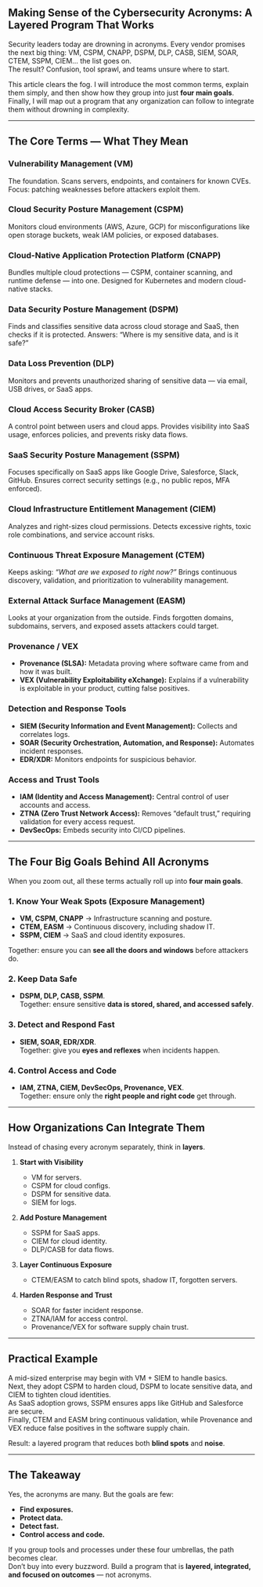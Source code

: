 
Making Sense of the Cybersecurity Acronyms: A Layered Program That Works
---

Security leaders today are drowning in acronyms. Every vendor promises the next big thing: VM, CSPM, CNAPP, DSPM, DLP, CASB, SIEM, SOAR, CTEM, SSPM, CIEM… the list goes on.  
The result? Confusion, tool sprawl, and teams unsure where to start.  

This article clears the fog. I will introduce the most common terms, explain them simply, and then show how they group into just **four main goals**. Finally, I will map out a program that any organization can follow to integrate them without drowning in complexity.

---

## The Core Terms — What They Mean

### Vulnerability Management (VM)
The foundation. Scans servers, endpoints, and containers for known CVEs. Focus: patching weaknesses before attackers exploit them.

### Cloud Security Posture Management (CSPM)
Monitors cloud environments (AWS, Azure, GCP) for misconfigurations like open storage buckets, weak IAM policies, or exposed databases.

### Cloud-Native Application Protection Platform (CNAPP)
Bundles multiple cloud protections — CSPM, container scanning, and runtime defense — into one. Designed for Kubernetes and modern cloud-native stacks.

### Data Security Posture Management (DSPM)
Finds and classifies sensitive data across cloud storage and SaaS, then checks if it is protected. Answers: “Where is my sensitive data, and is it safe?”

### Data Loss Prevention (DLP)
Monitors and prevents unauthorized sharing of sensitive data — via email, USB drives, or SaaS apps.

### Cloud Access Security Broker (CASB)
A control point between users and cloud apps. Provides visibility into SaaS usage, enforces policies, and prevents risky data flows.

### SaaS Security Posture Management (SSPM)
Focuses specifically on SaaS apps like Google Drive, Salesforce, Slack, GitHub. Ensures correct security settings (e.g., no public repos, MFA enforced).

### Cloud Infrastructure Entitlement Management (CIEM)
Analyzes and right-sizes cloud permissions. Detects excessive rights, toxic role combinations, and service account risks.

### Continuous Threat Exposure Management (CTEM)
Keeps asking: *“What are we exposed to right now?”* Brings continuous discovery, validation, and prioritization to vulnerability management.

### External Attack Surface Management (EASM)
Looks at your organization from the outside. Finds forgotten domains, subdomains, servers, and exposed assets attackers could target.

### Provenance / VEX
- **Provenance (SLSA):** Metadata proving where software came from and how it was built.  
- **VEX (Vulnerability Exploitability eXchange):** Explains if a vulnerability is exploitable in your product, cutting false positives.

### Detection and Response Tools  
- **SIEM (Security Information and Event Management):** Collects and correlates logs.  
- **SOAR (Security Orchestration, Automation, and Response):** Automates incident responses.  
- **EDR/XDR:** Monitors endpoints for suspicious behavior.  

### Access and Trust Tools  
- **IAM (Identity and Access Management):** Central control of user accounts and access.  
- **ZTNA (Zero Trust Network Access):** Removes “default trust,” requiring validation for every access request.  
- **DevSecOps:** Embeds security into CI/CD pipelines.  

---

## The Four Big Goals Behind All Acronyms

When you zoom out, all these terms actually roll up into **four main goals**.

### 1. Know Your Weak Spots (Exposure Management)
- **VM, CSPM, CNAPP** → Infrastructure scanning and posture.  
- **CTEM, EASM** → Continuous discovery, including shadow IT.  
- **SSPM, CIEM** → SaaS and cloud identity exposures.  

Together: ensure you can **see all the doors and windows** before attackers do.

### 2. Keep Data Safe
- **DSPM, DLP, CASB, SSPM**.  
Together: ensure sensitive **data is stored, shared, and accessed safely**.

### 3. Detect and Respond Fast
- **SIEM, SOAR, EDR/XDR**.  
Together: give you **eyes and reflexes** when incidents happen.

### 4. Control Access and Code
- **IAM, ZTNA, CIEM, DevSecOps, Provenance, VEX**.  
Together: ensure only the **right people and right code** get through.

---

## How Organizations Can Integrate Them

Instead of chasing every acronym separately, think in **layers**.

1. **Start with Visibility**  
   - VM for servers.  
   - CSPM for cloud configs.  
   - DSPM for sensitive data.  
   - SIEM for logs.  

2. **Add Posture Management**  
   - SSPM for SaaS apps.  
   - CIEM for cloud identity.  
   - DLP/CASB for data flows.  

3. **Layer Continuous Exposure**  
   - CTEM/EASM to catch blind spots, shadow IT, forgotten servers.  

4. **Harden Response and Trust**  
   - SOAR for faster incident response.  
   - ZTNA/IAM for access control.  
   - Provenance/VEX for software supply chain trust.  

---

## Practical Example

A mid-sized enterprise may begin with VM + SIEM to handle basics.  
Next, they adopt CSPM to harden cloud, DSPM to locate sensitive data, and CIEM to tighten cloud identities.  
As SaaS adoption grows, SSPM ensures apps like GitHub and Salesforce are secure.  
Finally, CTEM and EASM bring continuous validation, while Provenance and VEX reduce false positives in the software supply chain.  

Result: a layered program that reduces both **blind spots** and **noise**.

---

## The Takeaway

Yes, the acronyms are many. But the goals are few:  
- **Find exposures.**  
- **Protect data.**  
- **Detect fast.**  
- **Control access and code.**  

If you group tools and processes under these four umbrellas, the path becomes clear.  
Don’t buy into every buzzword. Build a program that is **layered, integrated, and focused on outcomes** — not acronyms.

